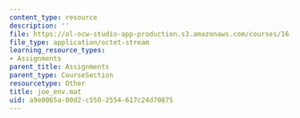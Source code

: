 ```yaml
---
content_type: resource
description: ''
file: https://ol-ocw-studio-app-production.s3.amazonaws.com/courses/16-423j-aerospace-biomedical-and-life-support-engineering-spring-2006/a9e0065a00d2c5502554617c24d70875_joe_env.mat
file_type: application/octet-stream
learning_resource_types:
- Assignments
parent_title: Assignments
parent_type: CourseSection
resourcetype: Other
title: joe_env.mat
uid: a9e0065a-00d2-c550-2554-617c24d70875
---
```

